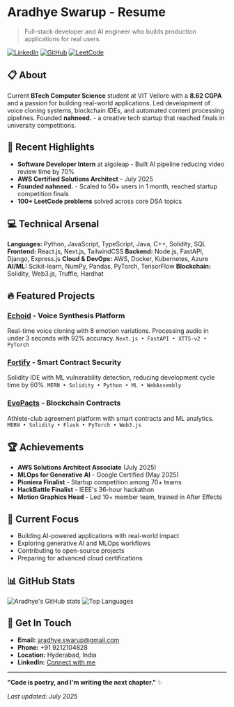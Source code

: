 # Aradhye Swarup - Resume

> Full-stack developer and AI engineer who builds production applications for real users.

[![LinkedIn](https://img.shields.io/badge/LinkedIn-0077B5?style=for-the-badge&logo=linkedin&logoColor=white)](https://linkedin.com/in/aradhyeswarup)
[![GitHub](https://img.shields.io/badge/GitHub-100000?style=for-the-badge&logo=github&logoColor=white)](https://github.com/cjaradhye)
[![LeetCode](https://img.shields.io/badge/LeetCode-FFA116?style=for-the-badge&logo=leetcode&logoColor=black)](https://leetcode.com/cjaradhye)

## 📋 About

Current **BTech Computer Science** student at VIT Vellore with a **8.62 CGPA** and a passion for building real-world applications. Led development of voice cloning systems, blockchain IDEs, and automated content processing pipelines. Founded **nahneed.** - a creative tech startup that reached finals in university competitions.

## 🚀 Recent Highlights

- **Software Developer Intern** at algoleap - Built AI pipeline reducing video review time by 70%
- **AWS Certified Solutions Architect** - July 2025
- **Founded nahneed.** - Scaled to 50+ users in 1 month, reached startup competition finals
- **100+ LeetCode problems** solved across core DSA topics

## 💻 Technical Arsenal

**Languages:** Python, JavaScript, TypeScript, Java, C++, Solidity, SQL
**Frontend:** React.js, Next.js, TailwindCSS
**Backend:** Node.js, FastAPI, Django, Express.js
**Cloud & DevOps:** AWS, Docker, Kubernetes, Azure
**AI/ML:** Scikit-learn, NumPy, Pandas, PyTorch, TensorFlow
**Blockchain:** Solidity, Web3.js, Truffle, Hardhat

## 🔥 Featured Projects

### [Echoid](https://github.com/cjaradhye/echoid) - Voice Synthesis Platform
Real-time voice cloning with 8 emotion variations. Processing audio in under 3 seconds with 92% accuracy.
`Next.js • FastAPI • XTTS-v2 • PyTorch`

### [Fortify](https://github.com/cjaradhye/fortify) - Smart Contract Security
Solidity IDE with ML vulnerability detection, reducing development cycle time by 60%.
`MERN • Solidity • Python • ML • WebAssembly`

### [EvoPacts](https://github.com/cjaradhye/evopacts) - Blockchain Contracts
Athlete-club agreement platform with smart contracts and ML analytics.
`MERN • Solidity • Flask • PyTorch • Web3.js`

## 🏆 Achievements

- **AWS Solutions Architect Associate** (July 2025)
- **MLOps for Generative AI** - Google Certified (May 2025)
- **Pioniera Finalist** - Startup competition among 70+ teams
- **HackBattle Finalist** - IEEE's 36-hour hackathon
- **Motion Graphics Head** - Led 10+ member team, trained in After Effects

## 🎯 Current Focus

- Building AI-powered applications with real-world impact
- Exploring generative AI and MLOps workflows
- Contributing to open-source projects
- Preparing for advanced cloud certifications

## 📊 GitHub Stats

![Aradhye's GitHub stats](https://github-readme-stats.vercel.app/api?username=cjaradhye&show_icons=true&theme=radical)
![Top Languages](https://github-readme-stats.vercel.app/api/top-langs/?username=cjaradhye&layout=compact&theme=radical)

## 📱 Get In Touch

- **Email:** aradhye.swarup@gmail.com
- **Phone:** +91 9212104828
- **Location:** Hyderabad, India
- **LinkedIn:** [Connect with me](https://linkedin.com/in/aradhyeswarup)

---

**"Code is poetry, and I'm writing the next chapter."** ✨

*Last updated: July 2025*
